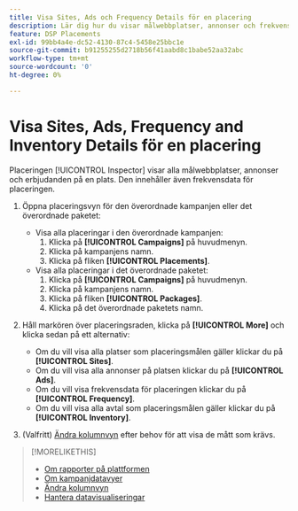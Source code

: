 ```yaml
---
title: Visa Sites, Ads och Frequency Details för en placering
description: Lär dig hur du visar målwebbplatser, annonser och frekvensdata för en placering.
feature: DSP Placements
exl-id: 99bb4a4e-dc52-4130-87c4-5458e25bbc1e
source-git-commit: b91255255d2718b56f41aabd8c1babe52aa32abc
workflow-type: tm+mt
source-wordcount: '0'
ht-degree: 0%

---
```


# Visa Sites, Ads, Frequency and Inventory Details för en placering

Placeringen [!UICONTROL Inspector] visar alla målwebbplatser, annonser och erbjudanden på en plats. Den innehåller även frekvensdata för placeringen.

1. Öppna placeringsvyn för den överordnade kampanjen eller det överordnade paketet:

   * Visa alla placeringar i den överordnade kampanjen:
      1. Klicka på **[!UICONTROL Campaigns]** på huvudmenyn.
      1. Klicka på kampanjens namn.
      1. Klicka på fliken **[!UICONTROL Placements]**.
   * Visa alla placeringar i det överordnade paketet:
      1. Klicka på **[!UICONTROL Campaigns]** på huvudmenyn.
      1. Klicka på kampanjens namn.
      1. Klicka på fliken **[!UICONTROL Packages]**.
      1. Klicka på det överordnade paketets namn.


1. Håll markören över placeringsraden, klicka på **[!UICONTROL More]** och klicka sedan på ett alternativ:
   * Om du vill visa alla platser som placeringsmålen gäller klickar du på **[!UICONTROL Sites]**.
   * Om du vill visa alla annonser på platsen klickar du på **[!UICONTROL Ads]**.
   * Om du vill visa frekvensdata för placeringen klickar du på **[!UICONTROL Frequency]**.
   * Om du vill visa alla avtal som placeringsmålen gäller klickar du på **[!UICONTROL Inventory]**.

1. (Valfritt) [Ändra kolumnvyn](column-view-change.md) efter behov för att visa de mått som krävs.

>[!MORELIKETHIS]
>
>* [Om rapporter på plattformen](campaign-reports-about.md)
>* [Om kampanjdatavyer](campaign-data-views-about.md)
>* [Ändra kolumnvyn](column-view-change.md)
>* [Hantera datavisualiseringar](campaign-data-visualization-manage.md)

